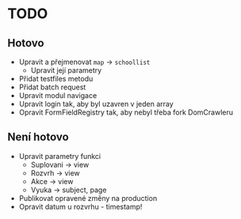 # TODO
## Hotovo
 - Upravit a přejmenovat `map` -> `schoollist`
 	- Upravit její parametry
 - Přidat testfiles metodu
 - Přidat batch request
 - Upravit modul navigace
 - Upravit login tak, aby byl uzavren v jeden array
 - Opravit FormFieldRegistry tak, aby nebyl třeba fork DomCrawleru

## Není hotovo
 - Upravit parametry funkci
 	- Suplovani -> view
 	- Rozvrh -> view
 	- Akce -> view
 	- Vyuka -> subject, page
 - Publikovat opravené změny na production
 - Opravit datum u rozvrhu - timestamp!
